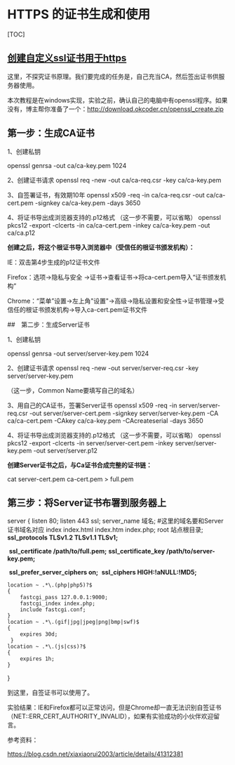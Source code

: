 # HTTPS 的证书生成和使用

[TOC]

## [创建自定义ssl证书用于https](https://www.cnblogs.com/ddcoder/p/11044209.html)

这里，不探究证书原理。我们要完成的任务是，自己充当CA，然后签出证书供服务器使用。

本次教程是在windows实现，实验之前，确认自己的电脑中有openssl程序。如果没有，博主帮你准备了一个：http://download.okcoder.cn/openssl_create.zip

 

## 第一步：生成CA证书

1、创建私钥

openssl genrsa -out ca/ca-key.pem 1024

2、创建证书请求
openssl req -new -out ca/ca-req.csr -key ca/ca-key.pem

3、自签署证书，有效期10年
openssl x509 -req -in ca/ca-req.csr -out ca/ca-cert.pem -signkey ca/ca-key.pem -days 3650

4、将证书导出成浏览器支持的.p12格式 （这一步不需要，可以省略）
openssl pkcs12 -export -clcerts -in ca/ca-cert.pem -inkey ca/ca-key.pem -out ca/ca.p12

**创建之后，将这个根证书导入浏览器中（受信任的根证书颁发机构）：**

IE：双击第4步生成的p12证书文件

Firefox：选项->隐私与安全 ->证书->查看证书->将ca-cert.pem导入“证书颁发机构”

Chrome：“菜单”设置->左上角"设置"->高级->隐私设置和安全性->证书管理->受信任的根证书颁发机构->导入ca-cert.pem证书文件

##　第二步：生成Server证书

1、创建私钥

openssl genrsa -out server/server-key.pem 1024

2、创建证书请求
openssl req -new -out server/server-req.csr -key server/server-key.pem

（这一步，Common Name要填写自己的域名）

3、用自己的CA证书，签署Server证书
openssl x509 -req -in server/server-req.csr -out server/server-cert.pem -signkey server/server-key.pem -CA ca/ca-cert.pem -CAkey ca/ca-key.pem -CAcreateserial -days 3650

4、将证书导出成浏览器支持的.p12格式 （这一步不需要，可以省略）
openssl pkcs12 -export -clcerts -in server/server-cert.pem -inkey server/server-key.pem -out server/server.p12

**创建Server证书之后，与Ca证书合成完整的证书链：**

cat server-cert.pem ca-cert.pem > full.pem

## 第三步：将Server证书布署到服务器上

server {
    listen 80;
    listen 443 ssl;
    server_name 域名;    #这里的域名要和Server证书域名对应
    index index.html index.htm index.php;
    root 站点根目录;
    **ssl_protocols TLSv1.2 TLSv1.1 TLSv1;**

​    **ssl_certificate /path/to/full.pem;**
​    **ssl_certificate_key /path/to/server-key.pem;**

​    **ssl_prefer_server_ciphers on;**
​    **ssl_ciphers HIGH:!aNULL:!MD5;**


    location ~ .*\.(php|php5)?$
    {
        fastcgi_pass 127.0.0.1:9000;
        fastcgi_index index.php;
        include fastcgi.conf;
    }
    location ~ .*\.(gif|jpg|jpeg|png|bmp|swf)$
    {
        expires 30d;
     }
    location ~ .*\.(js|css)?$
    {
        expires 1h;
    }
}

到这里，自签证书可以使用了。

实验结果：IE和Firefox都可以正常访问，但是Chrome却一直无法识别自签证书（NET::ERR_CERT_AUTHORITY_INVALID），如果有实验成功的小伙伴欢迎留言。

参考资料：

https://blog.csdn.net/xiaxiaorui2003/article/details/41312381